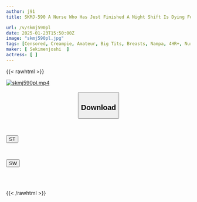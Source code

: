 ```yaml
---
author: j91
title: SKMJ-590 A Nurse Who Has Just Finished A Night Shift Is Dying For A Dick!? A Super Busy Nurse Working At A Hospital In Tokyo Gets Horny After A Virgin's Troubled Dick Examination And Erotic Massage! She Straddles A Big Dick And Gets Engrossed In Sex, Rubbing It In A Cowgirl Position To Take His Virginity///She Gets So Horny That She Ejaculates Continuously!! Semen Collection Special

url: /v/skmj590pl
date: 2025-01-23T15:50:00Z
image: "skmj590pl.jpg"
tags: [Censored, Creampie, Amateur, Big Tits, Breasts, Nampa, 4HR+, Nurse, Virgin Man, Premature Ejaculation	]
maker: [ Sekimenjoshi  ]
actress: [ ]
---
```



{{< rawhtml >}}

<div class="video" data-videoid="myRm8yBoKaCbb8l">
    <a href="javascript:;">
        <img src="/v/skmj590pl/skmj590pl.jpg" width="WIDTH" height="HEIGHT" alt="skmj590pl.mp4" loading="lazy">
    </a>
</div>

<script type="text/javascript" src="https://j91.asia/asset/on-demand-st.js"></script>

<br>
  <link rel="stylesheet" href="https://j91.asia/asset/bs5.css">
  
  <center>
  <button class="btn btn-primary" type="button" data-bs-toggle="collapse" data-bs-target=".multi-collapse" aria-expanded="false" aria-controls="multiCollapseExample1 multiCollapseExample2"><h2>Download</h2></button></center>
</p>
<div class="row">
  <div class="col">
    <div class="collapse multi-collapse" id="multiCollapseExample1">
      <div class="card card-body">
	      	      <br>
<div class="buttons">  
<p><a href="/v/skmj590pl/st.html" target="_blank"><button class="btn-hover color-3"><i class="fa fa-download"></i> ST</button></a></p></div>
    </div>
  </div>
</div>
  <div class="col">
    <div class="collapse multi-collapse" id="multiCollapseExample2">
      <div class="card card-body">
	      <br>
<div class="buttons">
<p><a href="/v/skmj590pl/sw.html" target="_blank"><button class="btn-hover color-2"><i class="fa fa-download"></i> SW</button></a></p></div>
<br><br>
      </div>
    </div>
  </div>
</div>

{{< /rawhtml >}}